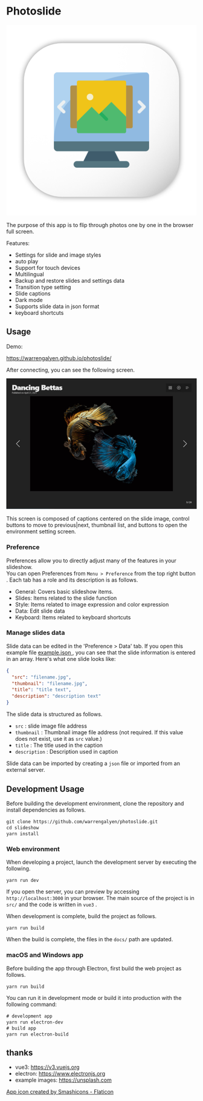 # Photoslide

![PHOTOSLIDE](resources/github/app-icon.png)

The purpose of this app is to flip through photos one by one in the browser full screen.

Features:

- Settings for slide and image styles
- auto play
- Support for touch devices
- Multilingual
- Backup and restore slides and settings data
- Transition type setting
- Slide captions
- Dark mode
- Supports slide data in json format
- keyboard shortcuts

## Usage

Demo:

https://warrengalyen.github.io/photoslide/

After connecting, you can see the following screen.

![screenshot](resources/github/screenshot.jpg)

This screen is composed of captions centered on the slide image, control buttons to move to previous|next, thumbnail list, and buttons to open the environment setting screen.

### Preference

Preferences allow you to directly adjust many of the features in your slideshow.  
You can open Preferences from `Menu > Preference` from the top right button . Each tab has a role and its description is as follows.

- General: Covers basic slideshow items.
- Slides: Items related to the slide function
- Style: Items related to image expression and color expression
- Data: Edit slide data
- Keyboard: Items related to keyboard shortcuts

### Manage slides data

Slide data can be edited in the 'Preference > Data' tab. If you open this example file [ example.json ](https://github.com/warrengalyen/photoslide/blob/master/src/example.json), you can see that the slide information is entered in an array. 
Here's what one slide looks like:

```json
{
  "src": "filename.jpg",
  "thumbnail": "filename.jpg",
  "title": "title text",
  "description": "description text"
}
```

The slide data is structured as follows.

-  `src` : slide image file address
-  `thumbnail` : Thumbnail image file address (not required. If this value does not exist, use it as `src` value.)
-  `title` : The title used in the caption
-  `description` : Description used in caption

Slide data can be imported by creating a `json` file or imported from an external server.


## Development Usage

Before building the development environment, clone the repository and install dependencies as follows.

```shell
git clone https://github.com/warrengalyen/photoslide.git
cd slideshow
yarn install
```

### Web environment

When developing a project, launch the development server by executing the following.

```shell
yarn run dev
```

If you open the server, you can preview by accessing  `http://localhost:3000` in your browser.
The main source of the project is in `src/` and the code is written in `vue3` .

When development is complete, build the project as follows.

```shell
yarn run build
```

When the build is complete, the files in the `docs/` path are updated.

### macOS and Windows app

Before building the app through Electron, first build the web project as follows.

```shell
yarn run build
```

You can run it in development mode or build it into production with the following command:

```shell
# development app
yarn run electron-dev
# build app
yarn run electron-build
```

## thanks

- vue3: https://v3.vuejs.org
- electron: https://www.electronjs.org
- example images: https://unsplash.com

<a href="https://www.flaticon.com/free-icon/slideshow_3650928?related_id=3650928" title="slideshow icons">App icon created by Smashicons - Flaticon</a>
